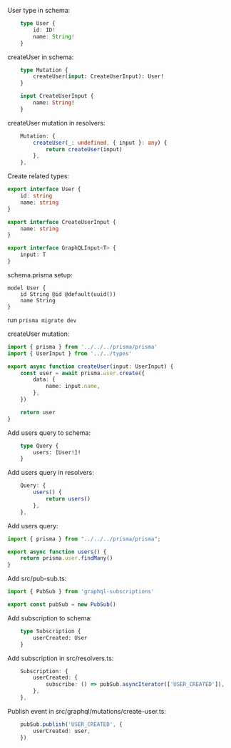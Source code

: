 User type in schema:
```typescript
    type User {
        id: ID!
        name: String!
    }
```

createUser in schema:
```graphql
    type Mutation {
        createUser(input: CreateUserInput): User!
    }

    input CreateUserInput {
        name: String!
    }
```

createUser mutation in resolvers:
```typescript
    Mutation: {
        createUser(_: undefined, { input }: any) {
            return createUser(input)
        },
    },
```

Create related types:
```typescript
export interface User {
    id: string
    name: string
}

export interface CreateUserInput {
    name: string
}

export interface GraphQLInput<T> {
    input: T
}
```

schema.prisma setup:
```prisma
model User {
    id String @id @default(uuid())
    name String
}
```

run `prisma migrate dev`

createUser mutation: 
```typescript
import { prisma } from '../../../prisma/prisma'
import { UserInput } from '../../types'

export async function createUser(input: UserInput) {
    const user = await prisma.user.create({
        data: {
            name: input.name,
        },
    })

    return user
}
```

Add users query to schema:
```graphql
    type Query {
        users: [User!]!
    }
```

Add users query in resolvers:
```typescript
    Query: {
        users() {
            return users()
        },
    },
```

Add users query:
```typescript
import { prisma } from "../../../prisma/prisma";

export async function users() {
    return prisma.user.findMany()
}
```

Add src/pub-sub.ts:
```typescript
import { PubSub } from 'graphql-subscriptions'

export const pubSub = new PubSub()
```

Add subscription to schema:
```graphql
    type Subscription {
        userCreated: User
    }
```

Add subscription in src/resolvers.ts:
```typescript
    Subscription: {
        userCreated: {
            subscribe: () => pubSub.asyncIterator(['USER_CREATED']),
        },
    },
```

Publish event in src/graphql/mutations/create-user.ts:
```typescript
    pubSub.publish('USER_CREATED', {
        userCreated: user,
    })
```